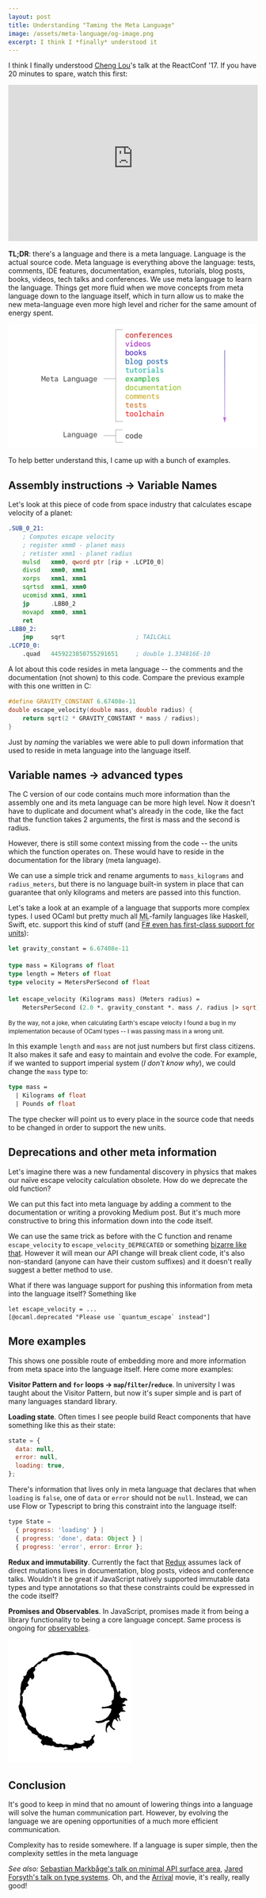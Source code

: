 ```yaml
---
layout: post
title: Understanding "Taming the Meta Language"
image: /assets/meta-language/og-image.png
excerpt: I think I *finally* understood it
---
```


I think I finally understood [Cheng Lou](https://twitter.com/_chenglou)'s talk at the ReactConf '17. If you have 20 minutes to spare, watch this first:

<iframe style="max-width: 100%" width="560" height="315" src="https://www.youtube-nocookie.com/embed/_0T5OSSzxms?rel=0" frameborder="0" allowfullscreen></iframe>

**TL;DR**: there's a language and there is a meta language. Language is the actual source code. Meta language is everything above the language: tests, comments, IDE features, documentation, examples, tutorials, blog posts, books, videos, tech talks and conferences. We use meta language to learn the language. Things get more fluid when we move concepts from meta language down to the language itself, which in turn allow us to make the new meta-language even more high level and richer for the same amount of energy spent.

<img src="/assets/meta-language/flow.png" width="600">

To help better understand this, I came up with a bunch of examples.

## Assembly instructions → Variable Names

Let's look at this piece of code from space industry that calculates escape velocity of a planet:


```asm
.SUB_0_21:
    ; Computes escape velocity
    ; register xmm0 - planet mass
    ; retister xmm1 - planet radius
    mulsd   xmm0, qword ptr [rip + .LCPI0_0]
    divsd   xmm0, xmm1
    xorps   xmm1, xmm1
    sqrtsd  xmm1, xmm0
    ucomisd xmm1, xmm1
    jp      .LBB0_2
    movapd  xmm0, xmm1
    ret
.LBB0_2:
    jmp     sqrt                    ; TAILCALL
.LCPI0_0:
    .quad   4459223850755291651     ; double 1.334816E-10
```

A lot about this code resides in meta language -- the comments and the documentation (not shown) to this code. Compare the previous example with this one written in C:

```c
#define GRAVITY_CONSTANT 6.67408e-11
double escape_velocity(double mass, double radius) {
    return sqrt(2 * GRAVITY_CONSTANT * mass / radius);
}
```

Just by *naming* the variables we were able to pull down information that used to reside in meta language into the language itself.

## Variable names → advanced types

The C version of our code contains much more information than the assembly one and its meta language can be more high level. Now it doesn't have to duplicate and document what's already in the code, like the fact that the function takes 2 arguments, the first is mass and the second is radius.

However, there is still some context missing from the code -- the units which the function operates on. These would have to reside in the documentation for the library (meta language).

We can use a simple trick and rename arguments to `mass_kilograms` and `radius_meters`, but there is no language built-in system in place that can guarantee that only kilograms and meters are passed into this function.

Let's take a look at an example of a language that supports more complex types. I used OCaml but pretty much all <abbr title="Turns out ML originally stood for Meta Language. Well played, Cheng Lou, well played">ML</abbr>-family languages like Haskell, Swift, etc. support this kind of stuff (and [F# even has first-class support for units](https://docs.microsoft.com/en-us/dotnet/articles/fsharp/language-reference/units-of-measure)):

```ocaml
let gravity_constant = 6.67408e-11

type mass = Kilograms of float
type length = Meters of float
type velocity = MetersPerSecond of float

let escape_velocity (Kilograms mass) (Meters radius) =
    MetersPerSecond (2.0 *. gravity_constant *. mass /. radius |> sqrt)
```

<small>By the way, not a joke, when calculating Earth's escape velocity I found a bug in my implementation because of OCaml types -- I was passing mass in a wrong unit.</small>

In this example `length` and `mass` are not just numbers but first class citizens. It also makes it safe and easy to maintain and evolve the code. For example, if we wanted to support imperial system (*I don't know why*), we could change the `mass` type to:

```ocaml
type mass =
  | Kilograms of float
  | Pounds of float
```

The type checker will point us to every place in the source code that needs to be changed in order to support the new units.

## Deprecations and other meta information

Let's imagine there was a new fundamental discovery in physics that makes our naїve escape velocity calculation obsolete. How do we deprecate the old function?

We can put this fact into meta language by adding a comment to the documentation or writing a provoking Medium post. But it's much more constructive to bring this information down into the code itself.

We can use the same trick as before with the C function and rename `escape_velocity` to `escape_velocity_DEPRECATED` or something [bizarre like that](https://github.com/facebook/react/blob/80bff5397bf854750dbe7c286f61654ea58938c5/src/umd/ReactUMDEntry.js#L21). However it will mean our API change will break client code, it's also non-standard (anyone can have their custom suffixes) and it doesn't really suggest a better method to use.

What if there was language support for pushing this information from meta into the language itself? Something like

```
let escape_velocity = ...
[@ocaml.deprecated "Please use `quantum_escape` instead"]
```


## More examples

This shows one possible route of embedding more and more information from meta space into the language itself. Here come more examples:

**Visitor Pattern and `for` loops → `map`/`filter`/`reduce`**. In university I was taught about the Visitor Pattern, but now it's super simple and is part of many languages standard library.

**Loading state**. Often times I see people build React components that have something like this as their state:

```javascript
state = {
  data: null,
  error: null,
  loading: true,
};
```

There's information that lives only in meta language that declares that when `loading` is `false`, one of `data` or `error` should not be `null`. Instead, we can use Flow or Typescript to bring this constraint into the language itself:

```javascript
type State =
  { progress: 'loading' } |
  { progress: 'done', data: Object } |
  { progress: 'error', error: Error };

```

**Redux and immutability**. Currently the fact that [Redux](http://redux.js.org/) assumes lack of direct mutations lives in documentation, blog posts, videos and conference talks. Wouldn't it be great if JavaScript natively supported immutable data types and type annotations so that these constraints could be expressed in the code itself?

**Promises and Observables**. In JavaScript, promises made it from being a library functionality to being a core language concept. Same process is ongoing for [observables](https://github.com/tc39/proposal-observable).

![No, it's not a coffee stain](/assets/meta-language/aliens.png)

## Conclusion

It's good to keep in mind that no amount of lowering things into a language will solve the human communication part. However, by evolving the language we are opening opportunities of a much more efficient communication.

Complexity has to reside somewhere. If a language is super simple, then the complexity settles in the meta language

*See also:* [Sebastian Markbåge's talk on minimal API surface area](https://www.youtube.com/watch?v=4anAwXYqLG8), [Jared Forsyth's talk on type systems](https://www.youtube.com/watch?v=V1po0BT7kac). Oh, and the [Arrival](http://www.imdb.com/title/tt2543164/) movie, it's really, really good!
